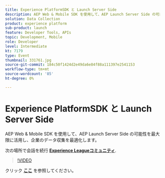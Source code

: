 ```yaml
---
title: Experience PlatformSDK と Launch Server Side
description: AEP Web & Mobile SDK を使用して、AEP Launch Server Side の可能性を最大限に活用し、企業のデータ収集を最適化します。 このセッションは、Adobe Developers Live Content イベントの一部として配信されました。
solution: Data Collection
product: experience platform
sub-product: launch
feature: Developer Tools, APIs
topic: Development, Mobile
role: Developer
level: Intermediate
kt: 7179
type: Event
thumbnail: 331761.jpg
source-git-commit: 184c50f1424d2e49da6e84f88a111397e2541153
workflow-type: tm+mt
source-wordcount: '85'
ht-degree: 0%

---
```



# Experience PlatformSDK と Launch Server Side

AEP Web &amp; Mobile SDK を使用して、AEP Launch Server Side の可能性を最大限に活用し、企業のデータ収集を最適化します。

次の場所で会話を続行 **[Experience Leagueコミュニティ](http://adobe.ly/36Yd3v6)**.

>[!VIDEO](https://video.tv.adobe.com/v/331761/?quality=12&learn=on&hidetitle=true)

クリック **[ここ](/help/adobe-developers-live/assets/experience-platform-sdk-launch.pdf)** を参照してください。
